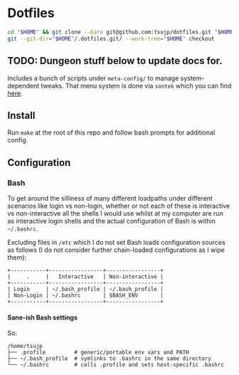 # Dotfiles

```sh
cd "$HOME" && git clone --bare git@github.com:tsujp/dotfiles.git "$HOME"/.dotfiles.git
git --git-dir="$HOME"/.dotfiles.git/ --work-tree="$HOME" checkout
```

## TODO: Dungeon stuff below to update docs for.

Includes a bunch of scripts under `meta-config/` to manage system-dependent
tweaks. That menu system is done via `sontek` which you can find
[here](https://github.com/tsujp/sontek).

## Install

Run `make` at the root of this repo and follow bash prompts for additional config.

## Configuration

### Bash

To get around the silliness of many different loadpaths under different scenarios like login vs non-login, whether or not each of these is interactive vs non-interactive all the shells I would use whilst at my computer are run as interactive login shells and the actual configuration of Bash is within `~/.bashrc`.

Excluding files in `/etc` which I do not set Bash loads configuration sources as follows (I do not consider further chain-loaded configurations as I wipe them):

```
+-----------+-----------------+-----------------+
|     .     |   Interactive   | Non-interactive |
+-----------+-----------------+-----------------+
| Login     | ~/.bash_profile | ~/.bash_profile |
| Non-Login | ~/.bashrc       | $BASH_ENV       |
+-----------+-----------------+-----------------+
```

#### Sane-ish Bash settings

So:

```
/home/tsujp
├── .profile         # generic/portable env vars and PATH
├── ~/.bash_profile  # symlinks to .bashrc in the same directory
└── ~/.bashrc        # calls .profile and sets host-specific .bashrc
```

